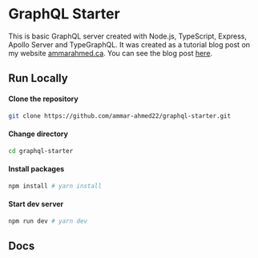 # GraphQL Starter
This is basic GraphQL server created with Node.js, TypeScript, Express, Apollo Server and TypeGraphQL. It was created as a tutorial blog post on my website [ammarahmed.ca](https://ammarahmed.ca). You can see the blog post [here](https://ammarahmed.ca/blog/graphql-api-with-node-js).

## Run Locally
#### Clone the repository
```bash
git clone https://github.com/ammar-ahmed22/graphql-starter.git
```
#### Change directory
```bash
cd graphql-starter
```
#### Install packages
```bash
npm install # yarn install
```

#### Start dev server
```bash
npm run dev # yarn dev
```

## Docs
